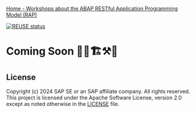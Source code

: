 [Home - Workshops about the ABAP RESTful Application Programming Model (RAP)](https://github.com/SAP-samples/abap-platform-rap-workshops/blob/main/README.md)

[![REUSE status](https://api.reuse.software/badge/github.com/SAP-samples/abap-platform-rap100)](https://api.reuse.software/info/github.com/SAP-samples/abap-platform-rap100)


# Coming Soon 👷‍♀️🏗️⚒️🚧




## License

Copyright (c) 2024 SAP SE or an SAP affiliate company. All rights reserved. This project is licensed under the Apache Software License, version 2.0 except as noted otherwise in the [LICENSE](LICENSES/Apache-2.0.txt) file.
